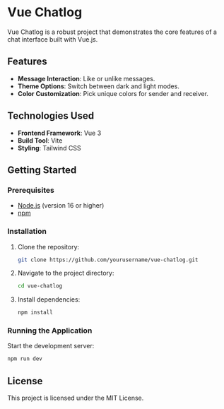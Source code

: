 # Vue Chatlog 

Vue Chatlog is a robust project that demonstrates the core features of a chat interface built with Vue.js.

## Features
- **Message Interaction**: Like or unlike messages.
- **Theme Options**: Switch between dark and light modes.
- **Color Customization**: Pick unique colors for sender and receiver.

## Technologies Used
- **Frontend Framework**: Vue 3
- **Build Tool**: Vite
- **Styling**: Tailwind CSS

## Getting Started
### Prerequisites
- [Node.js](https://nodejs.org/) (version 16 or higher)
- [npm](https://www.npmjs.com/)

### Installation
1. Clone the repository:
   ```bash
   git clone https://github.com/yourusername/vue-chatlog.git
   ```
2. Navigate to the project directory:
   ```bash
   cd vue-chatlog
   ```
3. Install dependencies:
   ```bash
   npm install
   ```

### Running the Application
Start the development server:
```bash
npm run dev
```

## License
This project is licensed under the MIT License.

